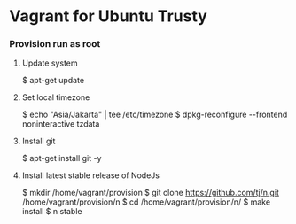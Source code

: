 # Vagrant for Ubuntu Trusty

### Provision run as root
1. Update system   

    $ apt-get update

2. Set local timezone

    $ echo "Asia/Jakarta" | tee /etc/timezone
    $ dpkg-reconfigure --frontend noninteractive tzdata

3. Install git

    $ apt-get install git -y

4. Install latest stable release of NodeJs

    $ mkdir /home/vagrant/provision
    $ git clone https://github.com/tj/n.git /home/vagrant/provision/n
    $ cd /home/vagrant/provision/n/
    $ make install
    $ n stable